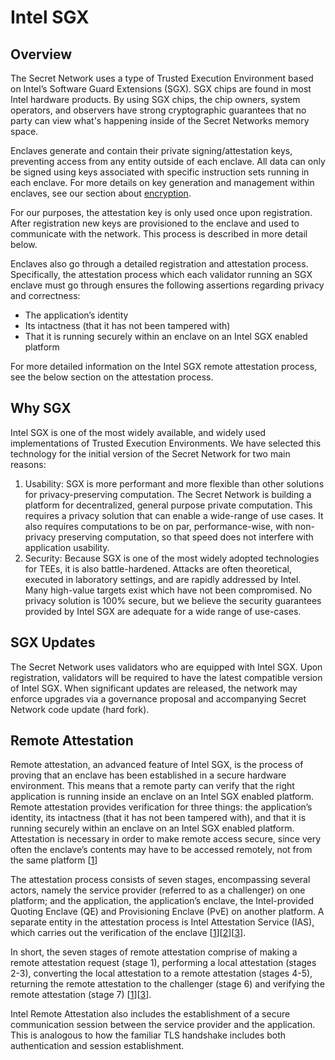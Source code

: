 # Intel SGX

## Overview

The Secret Network uses a type of Trusted Execution Environment based on Intel’s Software Guard Extensions (SGX). SGX chips are found in most Intel hardware products. By using SGX chips, the chip owners, system operators, and observers have strong cryptographic guarantees that no party can view what's happening inside of the Secret Networks memory space. 

Enclaves generate and contain their private signing/attestation keys, preventing access from any entity outside of each enclave. All data can only be signed using keys associated with specific instruction sets running in each enclave. For more details on key generation and management within enclaves, see our section about [encryption](encryption-specs.md). 

For our purposes, the attestation key is only used once upon registration. After registration new keys are provisioned to the enclave and used to communicate with the network. This process is described in more detail below.

Enclaves also go through a detailed registration and attestation process. Specifically, the attestation process which each validator running an SGX enclave must go through ensures the following assertions regarding privacy and correctness:

- The application’s identity
- Its intactness (that it has not been tampered with)
- That it is running securely within an enclave on an Intel SGX enabled platform

For more detailed information on the Intel SGX remote attestation process, see the below section on the attestation process.

## Why SGX

Intel SGX is one of the most widely available, and widely used implementations of Trusted Execution Environments. We have selected this technology for the initial version of the Secret Network for two main reasons:

1. Usability: SGX is more performant and more flexible than other solutions for privacy-preserving computation. The Secret Network is building a platform for decentralized, general purpose private computation. This requires a privacy solution that can enable a wide-range of use cases. It also requires computations to be on par, performance-wise, with non-privacy preserving computation, so that speed does not interfere with application usability.
2. Security: Because SGX is one of the most widely adopted technologies for TEEs, it is also battle-hardened. Attacks are often theoretical, executed in laboratory settings, and are rapidly addressed by Intel. Many high-value targets exist which have not been compromised. No privacy solution is 100% secure, but we believe the security guarantees provided by Intel SGX are adequate for a wide range of use-cases.

## SGX Updates

The Secret Network uses validators who are equipped with Intel SGX. Upon registration, validators will be required to have the latest compatible version of Intel SGX. When significant updates are released, the network may enforce upgrades via a governance proposal and accompanying Secret Network code update (hard fork).

## Remote Attestation

Remote attestation, an advanced feature of Intel SGX, is the process of proving that an enclave has been established in a secure hardware environment. This means that a remote party can verify that the right application is running inside an enclave on an Intel SGX enabled platform. Remote attestation provides verification for three things: the application’s identity, its intactness (that it has not been tampered with), and that it is running securely within an enclave on an Intel SGX enabled platform. Attestation is necessary in order to make remote access secure, since very often the enclave’s contents may have to be accessed remotely, not from the same platform [[1]]

The attestation process consists of seven stages, encompassing several actors, namely the service provider (referred to as a challenger) on one platform; and the application, the application’s enclave, the Intel-provided Quoting Enclave (QE) and Provisioning Enclave (PvE) on another platform. A separate entity in the attestation process is Intel Attestation Service (IAS), which carries out the verification of the enclave [[1]][[2]][[3]].

In short, the seven stages of remote attestation comprise of making a remote attestation request
(stage 1), performing a local attestation (stages 2-3), converting the local attestation to a remote
attestation (stages 4-5), returning the remote attestation to the challenger (stage 6) and verifying
the remote attestation (stage 7) [[1]][[3]].

Intel Remote Attestation also includes the establishment of a secure communication session between the service provider and the application. This is analogous to how the familiar TLS handshake includes both authentication and session establishment.

[1]: https://courses.cs.ut.ee/MTAT.07.022/2017_spring/uploads/Main/hiie-report-s16-17.pdf
[2]: https://software.intel.com/en-us/articles/innovative-technology-for-cpu-based-attestation-and-sealing
[3]: https://software.intel.com/content/www/us/en/develop/download/intel-sgx-intel-epid-provisioning-and-attestation-services.html
